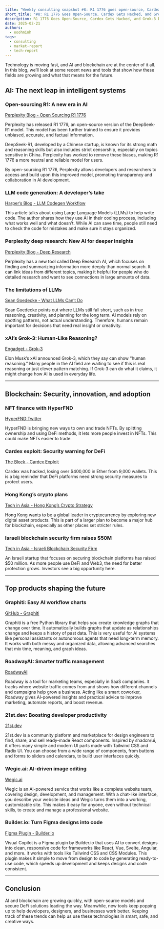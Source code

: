 ```yaml
---
title: "Weekly consulting snapshot #8: R1 1776 goes open-source, Cardex gets hacked, and Grok-3 debuts"
short_title: "#8: R1 1776 Goes Open-Source, Cardex Gets Hacked, and Grok-3 Debuts"
description: R1 1776 Goes Open-Source, Cardex Gets Hacked, and Grok-3 Debuts
date: 2025-02-21
authors:
  - ooohminh
tags:
  - consulting
  - market-report
  - tech-report
---
```


Technology is moving fast, and AI and blockchain are at the center of it all. In this blog, we’ll look at some recent news and tools that show how these fields are growing and what that means for the future.

## AI: The next leap in intelligent systems

### Open-sourcing R1: A new era in AI

[Perplexity Blog - Open Sourcing R1 1776](https://www.perplexity.ai/hub/blog/open-sourcing-r1-1776)

Perplexity has released R1 1776, an open-source version of the DeepSeek-R1 model. This model has been further trained to ensure it provides unbiased, accurate, and factual information.

DeepSeek-R1, developed by a Chinese startup, is known for its strong math and reasoning skills but also includes strict censorship, especially on topics sensitive in China. Perplexity has worked to remove these biases, making R1 1776 a more neutral and reliable model for users.

By open-sourcing R1 1776, Perplexity allows developers and researchers to access and build upon this improved model, promoting transparency and collaboration in AI development.

### LLM code generation: A developer’s take

[Harper’s Blog - LLM Codegen Workflow](https://harper.blog/2025/02/16/my-llm-codegen-workflow-atm/)

This article talks about using Large Language Models (LLMs) to help write code. The author shares how they use AI in their coding process, including what works well and what doesn’t. While AI can save time, people still need to check the code for mistakes and make sure it stays organized.

### Perplexity deep research: New AI for deeper insights

[Perplexity Blog - Deep Research](https://www.perplexity.ai/hub/blog/introducing-perplexity-deep-research)

Perplexity has a new tool called Deep Research AI, which focuses on finding and summarizing information more deeply than normal search. It can link ideas from different topics, making it helpful for people who do detailed research and want to see connections in large amounts of data.

### The limitations of LLMs

[Sean Goedecke - What LLMs Can’t Do](https://www.seangoedecke.com/what-llms-cant-do/)

Sean Goedecke points out where LLMs still fall short, such as in true reasoning, creativity, and planning for the long term. AI models rely on spotting patterns, not actual understanding. Therefore, humans remain important for decisions that need real insight or creativity.

### xAI’s Grok-3: Human-Like Reasoning?

[Engadget - Grok-3](https://www.engadget.com/ai/xai-launches-grok-3-ai-claiming-it-is-capable-of-human-reasoning)

Elon Musk’s xAI announced Grok-3, which they say can show “human reasoning.” Many people in the AI field are waiting to see if this is real reasoning or just clever pattern matching. If Grok-3 can do what it claims, it might change how AI is used in everyday life.

---

## Blockchain: Security, innovation, and adoption

### NFT finance with HyperFND

[HyperFND Twitter](https://x.com/HyperFND/status/1891730068151599464)

HyperFND is bringing new ways to own and trade NFTs. By splitting ownership and using DeFi methods, it lets more people invest in NFTs. This could make NFTs easier to trade.

### Cardex exploit: Security warning for DeFi

[The Block - Cardex Exploit](https://www.theblock.co/post/341694/cardex-exploit-compromised-400000-worth-of-ether-across-9000-wallets-abstract)

Cardex was hacked, losing over $400,000 in Ether from 9,000 wallets. This is a big reminder that DeFi platforms need strong security measures to protect users.

### Hong Kong’s crypto plans

[Tech in Asia - Hong Kong’s Crypto Strategy](https://www.techinasia.com/news/hong-kong-explores-crypto-products-lead-digital-assets)

Hong Kong wants to be a global leader in cryptocurrency by exploring new digital asset products. This is part of a larger plan to become a major hub for blockchain, especially as other places set stricter rules.

### Israeli blockchain security firm raises $50M

[Tech in Asia - Israeli Blockchain Security Firm](https://www.techinasia.com/news/israeli-blockchain-security-firm-raises-50m-series)

An Israeli startup that focuses on securing blockchain platforms has raised $50 million. As more people use DeFi and Web3, the need for better protection grows. Investors see a big opportunity here.

---

## Top products shaping the future

### Graphiti: Easy AI workflow charts

[GitHub - Graphiti](https://github.com/getzep/graphiti)

Graphiti is a free Python library that helps you create knowledge graphs that change over time. It automatically builds graphs that update as relationships change and keeps a history of past data. This is very useful for AI systems like personal assistants or autonomous agents that need long-term memory. It works with both messy and organized data, allowing advanced searches that mix time, meaning, and graph ideas.

### RoadwayAI: Smarter traffic management

[RoadwayAI](https://www.roadwayai.com/)

Roadway is a tool for marketing teams, especially in SaaS companies. It tracks where website traffic comes from and shows how different channels and campaigns help grow a business. Acting like a smart coworker, Roadway gives AI-powered insights and practical advice to improve marketing, automate reports, and boost revenue.

### 21st.dev: Boosting developer productivity

[21st.dev](https://21st.dev/)

21st.dev is a community platform and marketplace for design engineers to find, share, and sell ready-made React components. Inspired by shadcn/ui, it offers many simple and modern UI parts made with Tailwind CSS and Radix UI. You can choose from a wide range of components, from buttons and forms to sliders and calendars, to build user interfaces quickly.

### Wegic.ai: AI-driven image editing

[Wegic.ai](https://wegic.ai/)

Wegic is an AI-powered service that works like a complete website team, covering design, development, and management. With a chat-like interface, you describe your website ideas and Wegic turns them into a working, customizable site. This makes it easy for anyone, even without technical skills, to create and manage a professional website.

### Builder.io: Turn Figma designs into code

[Figma Plugin - Builder.io](https://www.figma.com/community/plugin/747985167520967365/builder-io-ai-powered-figma-to-code-react-vue-tailwind-more)

Visual Copilot is a Figma plugin by Builder.io that uses AI to convert designs into clean, responsive code for frameworks like React, Vue, Svelte, Angular, and more. It works with tools like Tailwind CSS and CSS Modules. This plugin makes it simple to move from design to code by generating ready-to-use code, which speeds up development and keeps designs and code consistent.

---

## Conclusion

AI and blockchain are growing quickly, with open-source models and secure DeFi solutions leading the way. Meanwhile, new tools keep popping up to help developers, designers, and businesses work better. Keeping track of these trends can help us use these technologies in smart, safe, and creative ways.
